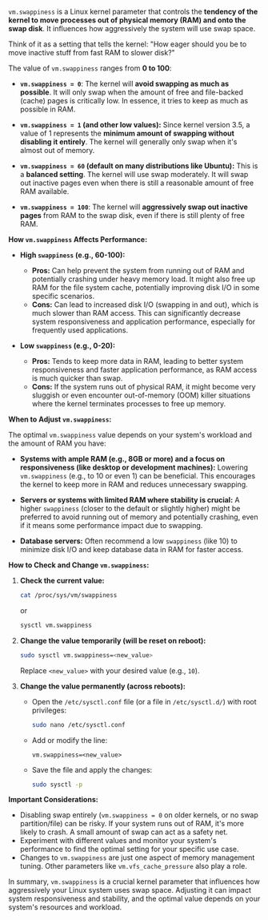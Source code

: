 `vm.swappiness` is a Linux kernel parameter that controls the **tendency of the kernel to move processes out of physical memory (RAM) and onto the swap disk**. It influences how aggressively the system will use swap space.

Think of it as a setting that tells the kernel: "How eager should you be to move inactive stuff from fast RAM to slower disk?"

The value of `vm.swappiness` ranges from **0 to 100**:

* **`vm.swappiness = 0`**: The kernel will **avoid swapping as much as possible**. It will only swap when the amount of free and file-backed (cache) pages is critically low. In essence, it tries to keep as much as possible in RAM.

* **`vm.swappiness = 1` (and other low values):** Since kernel version 3.5, a value of 1 represents the **minimum amount of swapping without disabling it entirely**. The kernel will generally only swap when it's almost out of memory.

* **`vm.swappiness = 60` (default on many distributions like Ubuntu):** This is a **balanced setting**. The kernel will use swap moderately. It will swap out inactive pages even when there is still a reasonable amount of free RAM available.

* **`vm.swappiness = 100`**: The kernel will **aggressively swap out inactive pages** from RAM to the swap disk, even if there is still plenty of free RAM.

**How `vm.swappiness` Affects Performance:**

* **High `swappiness` (e.g., 60-100):**
    * **Pros:** Can help prevent the system from running out of RAM and potentially crashing under heavy memory load. It might also free up RAM for the file system cache, potentially improving disk I/O in some specific scenarios.
    * **Cons:** Can lead to increased disk I/O (swapping in and out), which is much slower than RAM access. This can significantly decrease system responsiveness and application performance, especially for frequently used applications.

* **Low `swappiness` (e.g., 0-20):**
    * **Pros:** Tends to keep more data in RAM, leading to better system responsiveness and faster application performance, as RAM access is much quicker than swap.
    * **Cons:** If the system runs out of physical RAM, it might become very sluggish or even encounter out-of-memory (OOM) killer situations where the kernel terminates processes to free up memory.

**When to Adjust `vm.swappiness`:**

The optimal `vm.swappiness` value depends on your system's workload and the amount of RAM you have:

* **Systems with ample RAM (e.g., 8GB or more) and a focus on responsiveness (like desktop or development machines):** Lowering `vm.swappiness` (e.g., to 10 or even 1) can be beneficial. This encourages the kernel to keep more in RAM and reduces unnecessary swapping.

* **Servers or systems with limited RAM where stability is crucial:** A higher `swappiness` (closer to the default or slightly higher) might be preferred to avoid running out of memory and potentially crashing, even if it means some performance impact due to swapping.

* **Database servers:** Often recommend a low `swappiness` (like 10) to minimize disk I/O and keep database data in RAM for faster access.

**How to Check and Change `vm.swappiness`:**

1.  **Check the current value:**
    ```bash
    cat /proc/sys/vm/swappiness
    ```
    or
    ```bash
    sysctl vm.swappiness
    ```

2.  **Change the value temporarily (will be reset on reboot):**
    ```bash
    sudo sysctl vm.swappiness=<new_value>
    ```
    Replace `<new_value>` with your desired value (e.g., `10`).

3.  **Change the value permanently (across reboots):**
    * Open the `/etc/sysctl.conf` file (or a file in `/etc/sysctl.d/`) with root privileges:
        ```bash
        sudo nano /etc/sysctl.conf
        ```
    * Add or modify the line:
        ```
        vm.swappiness=<new_value>
        ```
    * Save the file and apply the changes:
        ```bash
        sudo sysctl -p
        ```

**Important Considerations:**

* Disabling swap entirely (`vm.swappiness = 0` on older kernels, or no swap partition/file) can be risky. If your system runs out of RAM, it's more likely to crash. A small amount of swap can act as a safety net.
* Experiment with different values and monitor your system's performance to find the optimal setting for your specific use case.
* Changes to `vm.swappiness` are just one aspect of memory management tuning. Other parameters like `vm.vfs_cache_pressure` also play a role.

In summary, `vm.swappiness` is a crucial kernel parameter that influences how aggressively your Linux system uses swap space. Adjusting it can impact system responsiveness and stability, and the optimal value depends on your system's resources and workload.